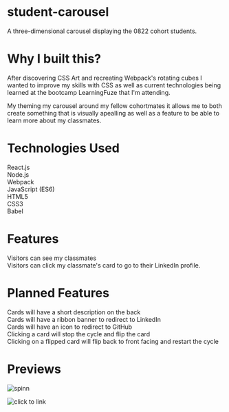 # student-carousel
A three-dimensional carousel displaying the 0822 cohort students.

# Why I built this?
After discovering CSS Art and recreating Webpack's rotating cubes I wanted to improve my skills with CSS as well as current technologies being learned at the bootcamp LearningFuze that I'm attending.

My theming my carousel around my fellow cohortmates it allows me to both create something that is visually apealling as well as a feature to be able to learn more about my classmates.

# Technologies Used
React.js  
Node.js  
Webpack  
JavaScript (ES6)  
HTML5  
CSS3  
Babel  

# Features
Visitors can see my classmates  
Visitors can click my classmate's card to go to their LinkedIn profile.

# Planned Features
Cards will have a short description on the back  
Cards will have a ribbon banner to redirect to LinkedIn  
Cards will have an icon to redirect to GitHub  
Clicking a card will stop the cycle and flip the card  
Clicking on a flipped card will flip back to front facing and restart the cycle  

# Previews

![spinn](https://user-images.githubusercontent.com/109567499/198716165-a12783b9-a721-43ed-b85a-885f1d878684.gif)


![click to link](https://user-images.githubusercontent.com/109567499/198715795-fb0dbc60-4793-4744-bec8-eb2d1f13fc8c.gif)

